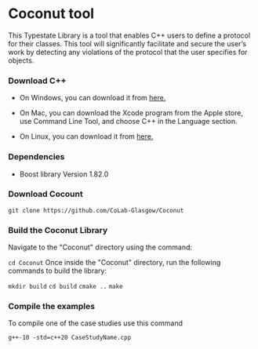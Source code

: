 # Coconut tool 
This Typestate Library is a tool that enables C++ users to define a protocol for their classes. This tool will significantly facilitate and secure the user’s work by detecting any violations of the protocol that the user specifies for objects.

### Download C++ ###
- On Windows, you can download it from [here.](https://docs.microsoft.com/en-us/cpp/build/vscpp-step-0-installation?view=msvc-170/ "Install C and C++ support in Visual Studio") 

- On Mac, you can download the Xcode program from the Apple store, use Command Line Tool, and choose C++ in the Language section.

- On Linux, you can download it from [here.](https://learn.microsoft.com/en-us/cpp/linux/download-install-and-setup-the-linux-development-workload?view=msvc-170) 

### Dependencies ###

- Boost library Version 1.82.0
  
### Download Cocount ###

``` git clone https://github.com/CoLab-Glasgow/Coconut ```

### Build the Coconut Library ##
Navigate to the "Coconut" directory using the command:

``` cd Coconut ```
Once inside the "Coconut" directory, run the following commands to build the library:

``` mkdir build ```
``` cd build ```
``` cmake .. ```
``` make ```

### Compile the examples ###
 
To compile one of the case studies use this command

 ``` g++-10 -std=c++20 CaseStudyName.cpp ```
 


